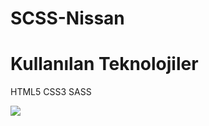 # SCSS-Nissan

<h1>Kullanılan Teknolojiler</h1>
<p>HTML5 CSS3 SASS</p>

<img src="images/ekran.gif">
